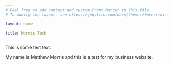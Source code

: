```yaml
---
# Feel free to add content and custom Front Matter to this file.
# To modify the layout, see https://jekyllrb.com/docs/themes/#overriding-theme-defaults

layout: home

title: Morris Tech
---
```

This is some test text.

My name is Matthew Morris and this is a test for my business website.
